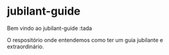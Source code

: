 # jubilant-guide

Bem vindo ao jubilant-guide :tada

O respositório onde entendemos como ter um guia jubilante e extraordinário.